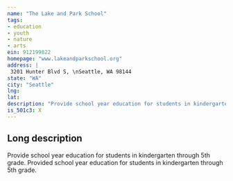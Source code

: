 ```yaml
---
name: "The Lake and Park School"
tags:
- education
- youth
- nature
- arts
ein: 912199822
homepage: "www.lakeandparkschool.org"
address: |
 3201 Hunter Blvd S, \nSeattle, WA 98144
state: "WA"
city: "Seattle"
lng: 
lat: 
description: "Provide school year education for students in kindergarten through 5th grade. "
is_501c3: X
---
```


## Long description

Provide school year education for students in kindergarten through 5th grade. Provided school year education for students in kindergarten through 5th grade. 
